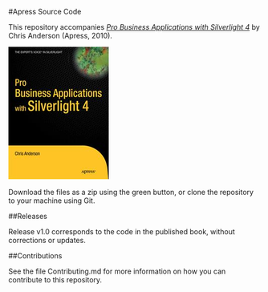 #Apress Source Code

This repository accompanies [*Pro Business Applications with Silverlight 4*](http://www.apress.com/9781430272076) by Chris Anderson (Apress, 2010).

![Cover image](9781430272076.jpg)

Download the files as a zip using the green button, or clone the repository to your machine using Git.

##Releases

Release v1.0 corresponds to the code in the published book, without corrections or updates.

##Contributions

See the file Contributing.md for more information on how you can contribute to this repository.
